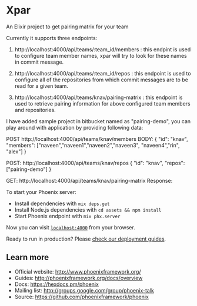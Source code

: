 # Xpar
An Elixir project to get pairing matrix for your team

Currently it supports three endpoints:
1) http://localhost:4000/api/teams/:team_id/members : this endpint is used to configure team member names, xpar 
will try to look for these names in commit message.

2) http://localhost:4000/api/teams/:team_id/repos : this endpoint is used to configure all of the repositories from which commit messages are to be read for a given team.
3) http://localhost:4000/api/teams/knav/pairing-matrix : this endpoint is used to retrieve pairing information for above configured team members and repositories.

I have added sample project in bitbucket named as "pairing-demo", you can play around with application by providing following data:

POST http://localhost:4000/api/teams/knav/members
BODY: 
    {
      "id": "knav",
      "members": ["naveen","naveen1","naveen2","naveen3", "naveen4","rin", "alex"]
     }
     
POST: http://localhost:4000/api/teams/knav/repos
{
"id": "knav",
"repos": ["pairing-demo"]
}

GET: http://localhost:4000/api/teams/knav/pairing-matrix
Response: 

To start your Phoenix server:

  * Install dependencies with `mix deps.get`
  * Install Node.js dependencies with `cd assets && npm install`
  * Start Phoenix endpoint with `mix phx.server`

Now you can visit [`localhost:4000`](http://localhost:4000) from your browser.

Ready to run in production? Please [check our deployment guides](http://www.phoenixframework.org/docs/deployment).

## Learn more

  * Official website: http://www.phoenixframework.org/
  * Guides: http://phoenixframework.org/docs/overview
  * Docs: https://hexdocs.pm/phoenix
  * Mailing list: http://groups.google.com/group/phoenix-talk
  * Source: https://github.com/phoenixframework/phoenix
